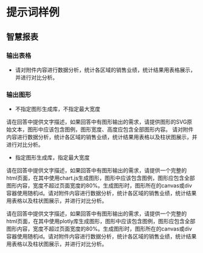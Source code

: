 # 提示词样例

## 智慧报表

### 输出表格

* 请对附件内容进行数据分析，统计各区域的销售业绩，统计结果用表格展示，并进行对比分析。

### 输出图形

* 不指定图形生成库，不指定最大宽度

请在回答中提供文字描述，如果回答中有图形输出的需求，请提供图形的SVG原始文本，图形中应该包含图例，图形宽度、高度应包含全部图形内容。
请对附件内容进行数据分析，统计各区域的销售业绩，统计结果用表格以及柱状图展示，并进行对比分析。

* 指定图形生成库，指定最大宽度

请在回答中提供文字描述，如果回答中有图形输出的需求，请提供一个完整的html页面，在其中使用chart.js生成图形，图形中应该包含图例，图形应包含全部图形内容，宽度不超过页面宽度的80%。生成图形时，图形所在的canvas或div容器使用随机id。请对附件内容进行数据分析，统计各区域的销售业绩，统计结果用表格以及柱状图展示，并进行对比分析。

请在回答中提供文字描述，如果回答中有图形输出的需求，请提供一个完整的html页面，在其中使用plotly库生成图形，图形中应该包含图例，图形应包含全部图形内容，宽度不超过页面宽度的80%。生成图形时，图形所在的canvas或div容器使用随机id。请对附件内容进行数据分析，统计各区域的销售业绩，统计结果用表格以及柱状图展示，并进行对比分析。
